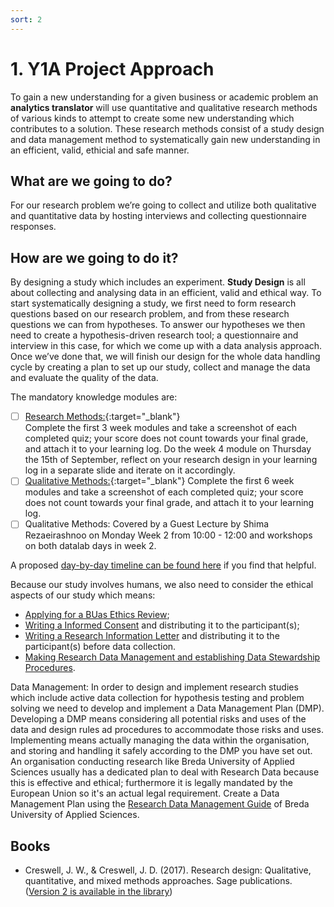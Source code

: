 ```yaml
---
sort: 2
---
```


# 1. Y1A Project Approach
To gain a new understanding for a given business or academic problem an **analytics translator** will use quantitative and qualitative research methods of various kinds to attempt to create some new understanding which contributes to a solution. These research methods consist of a study design and data management method to systematically gain new understanding in an efficient, valid, ethicial and safe manner. 

## What are we going to do?
For our research problem we’re going to collect and utilize both qualitative and quantitative data by hosting interviews and collecting questionnaire responses. 

## How are we going to do it?
By designing a study which includes an experiment. 
**Study Design** is all about collecting and analysing data in an efficient, valid and ethical way. To start systematically designing a study, we first need to form research questions based on our research problem, and from these research questions we can from hypotheses. To answer our hypotheses we then need to create a hypothesis-driven research tool; a questionnaire and interview in this case, for which we come up with a data analysis approach. Once we’ve done that, we will finish our design for the whole data handling cycle by creating a plan to set up our study, collect and manage the data and evaluate the quality of the data. 

The mandatory knowledge modules are:

- [ ] [Research Methods:](https://www.coursera.org/learn/research-methods){:target="_blank"} <br> Complete the first 3 week modules and take a screenshot of each completed quiz; your score does not count towards your final grade, and attach it to your learning log. Do the week 4 module on Thursday the 15th of September, reflect on your research design in your learning log in a separate slide and iterate on it accordingly.
- [ ] [Qualitative Methods:](https://www.coursera.org/learn/quantitative-methods){:target="_blank"} Complete the first 6 week modules and take a screenshot of each completed quiz; your score does not count towards your final grade, and attach it to your learning log. 
- [ ] Qualitative Methods: Covered by a Guest Lecture by Shima Rezaeirashnoo on Monday Week 2 from 10:00 - 12:00 and workshops on both datalab days in week 2.

A proposed [day-by-day timeline can be found here](https://edubuas.sharepoint.com/:x:/r/teams/2022-23AFGA2.P1ADSAI/Class%20Materials/Y2blockA_PlanningProposal.xlsx?d=wdec80798c0834878afba8fdb85d7c82d&csf=1&web=1&e=LP7dmD) if you find that helpful.

Because our study involves humans, we also need to consider the ethical aspects of our study which means:
-	[Applying for a BUas Ethics Review](https://docs.google.com/document/d/166AeV0NsMyyLlpPOaeC1Xo0bSvLRM_HN?rtpof=true&authuser=bram.heijligers%40gmail.com&usp=drive_fs);
-	[Writing a Informed Consent](https://docs.google.com/document/d/166IJ62T9OEnrNnJgmgAH2aiSS-mM6Uzd?rtpof=true&authuser=bram.heijligers%40gmail.com&usp=drive_fs) and distributing it to the participant(s);
-	[Writing a Research Information Letter](https://docs.google.com/document/d/16AFZ7TrJ9ociGr6-D0dHLyiFe2WT_2L5?rtpof=true&authuser=bram.heijligers%40gmail.com&usp=drive_fs) and distributing it to the participant(s) before data collection.
-   [Making Research Data Management and establishing Data Stewardship Procedures](https://edubuas.sharepoint.com/sites/researchdevelopment/SitePages/Datamanagement.aspx).

Data Management:
In order to design and implement research studies which include active data collection for hypothesis testing and problem solving we need to develop and implement a Data Management Plan (DMP). Developing a DMP means considering all potential risks and uses of the data and design rules ad procedures to accommodate those risks and uses. Implementing means actually managing the data within the organisation, and storing and handling it safely according to the DMP you have set out. An organisation conducting research like Breda University of Applied Sciences usually has a dedicated plan to deal with Research Data because this is effective and ethical; furthermore it is legally mandated by the European Union so it's an actual legal requirement. Create a Data Management Plan using the [Research Data Management Guide](https://edubuas.sharepoint.com/sites/researchdevelopment/SitePages/Datamanagement.aspx) of Breda University of Applied Sciences. 



## Books
- Creswell, J. W., & Creswell, J. D. (2017). Research design: Qualitative, quantitative, and mixed methods approaches. Sage publications. ([Version 2 is available in the library](https://search.library.buas.nl/cgi-bin/koha/opac-detail.pl?biblionumber=10404))
